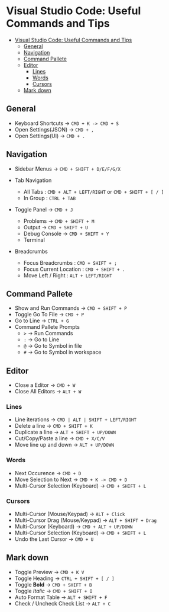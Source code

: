 # Visual Studio Code: Useful Commands and Tips

- [Visual Studio Code: Useful Commands and Tips](#Visual-Studio-Code-Useful-Commands-and-Tips)
  - [General](#General)
  - [Navigation](#Navigation)
  - [Command Pallete](#Command-Pallete)
  - [Editor](#Editor)
    - [Lines](#Lines)
    - [Words](#Words)
    - [Cursors](#Cursors)
  - [Mark down](#Mark-down)


## General

- Keyboard Shortcuts -> `CMD + K -> CMD + S`
- Open Settings(JSON) -> `CMD + ,`
- Open Settings(UI) -> `CMD + .`


## Navigation

- Sidebar Menus -> `CMD + SHIFT + D/E/F/G/X`

- Tab Navigation
  - All Tabs : `CMD + ALT + LEFT/RIGHT` or `CMD + SHIFT + [ / ]`
  - In Group : `CTRL + TAB`

- Toggle Panel -> `CMD + J`
  - Problems -> `CMD + SHIFT + M`
  - Output -> `CMD + SHIFT + U`
  - Debug Console -> `CMD + SHIFT + Y`
  - Terminal

- Breadcrumbs 
  - Focus Breadcrumbs : `CMD + SHIFT + ;`
  - Focus Current Location : `CMD + SHIFT + .`
  - Move Left / Right : `ALT + LEFT/RIGHT`


## Command Pallete

- Show and Run Commands -> `CMD + SHIFT + P`
- Toggle Go To File -> `CMD + P`
- Go to Line -> `CTRL + G`
- Command Pallete Prompts
  - `>` -> Run Commands
  - `:` -> Go to Line
  - `@` -> Go to Symbol in file
  - `#` -> Go to Symbol in workspace


## Editor

- Close a Editor -> `CMD + W`
- Close All Editors -> `ALT + W`

### Lines

- Line iterations -> `CMD | ALT | SHIFT + LEFT/RIGHT`
- Delete a line -> `CMD + SHIFT + K`
- Duplicate a line -> `ALT + SHIFT + UP/DOWN`
- Cut/Copy/Paste a line -> `CMD + X/C/V`
- Move line up and down -> `ALT + UP/DOWN`

### Words

- Next Occurence -> `CMD + D`
- Move Selection to Next -> `CMD + K -> CMD + D`
- Multi-Cursor Selection (Keyboard) -> `CMD + SHIFT + L`

### Cursors

- Multi-Cursor (Mouse/Keypad) -> `ALT + Click`
- Multi-Cursor Drag (Mouse/Keypad) -> `ALT + SHIFT + Drag`
- Multi-Cursor (Keyboard) -> `CMD + ALT + UP/DOWN`
- Multi-Cursor Selection (Keyboard) -> `CMD + SHIFT + L`
- Undo the Last Cursor -> `CMD + U`


## Mark down

- Toggle Preview -> `CMD + K V`
- Toggle Heading -> `CTRL + SHIFT + [ / ]`
- Toggle **Bold** -> `CMD + SHIFT + B`
- Toggle *Italic* -> `CMD + SHIFT + I`
- Auto Format Table -> `ALT + SHIFT + F`
- Check / Uncheck Check List -> `ALT + C`

